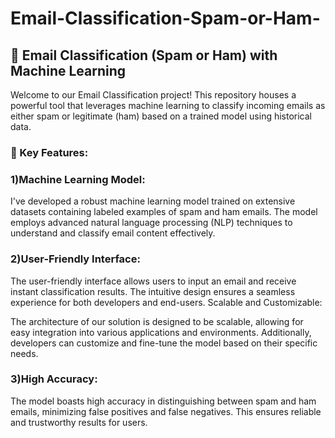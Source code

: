 # Email-Classification-Spam-or-Ham-

<h2>📧 Email Classification (Spam or Ham) with Machine Learning </h2>

Welcome to our Email Classification project! This repository houses a powerful tool that leverages machine learning to classify incoming emails as either spam or legitimate (ham) based on a trained model using historical data.

<h3>🚀 Key Features:</h3>

<h3>1)Machine Learning Model: </h3>

I've developed a robust machine learning model trained on extensive datasets containing labeled examples of spam and ham emails. The model employs advanced natural language processing (NLP) techniques to understand and classify email content effectively.

<h3>2)User-Friendly Interface:</h3>

The user-friendly interface allows users to input an email and receive instant classification results. The intuitive design ensures a seamless experience for both developers and end-users.
Scalable and Customizable:

The architecture of our solution is designed to be scalable, allowing for easy integration into various applications and environments. Additionally, developers can customize and fine-tune the model based on their specific needs.

<h3>
3)High Accuracy:
</h3>
The model boasts high accuracy in distinguishing between spam and ham emails, minimizing false positives and false negatives. This ensures reliable and trustworthy results for users.
